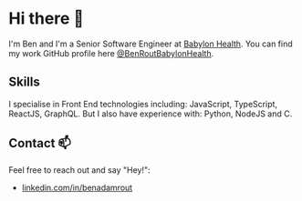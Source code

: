 # Hi there 👋

I'm Ben and I'm a Senior Software Engineer at [Babylon Health](https://www.babylonhealth.com). You can find my work GitHub profile here [@BenRoutBabylonHealth](https://github.com/BenRoutBabylonHealth).

## Skills
I specialise in Front End technologies including: JavaScript, TypeScript, ReactJS, GraphQL. But I also have experience with: Python, NodeJS and C.

## Contact 📫
Feel free to reach out and say "Hey!":
- [linkedin.com/in/benadamrout](https://www.linkedin.com/in/benadamrout)

<!--
**benrout/benrout** is a ✨ _special_ ✨ repository because its `README.md` (this file) appears on your GitHub profile.

Here are some ideas to get you started:

- 🔭 I’m currently working on ...
- 🌱 I’m currently learning ...
- 👯 I’m looking to collaborate on ...
- 🤔 I’m looking for help with ...
- 💬 Ask me about ...
- 📫 How to reach me: ...
- 😄 Pronouns: ...
- ⚡ Fun fact: ...
-->
